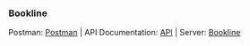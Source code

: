 ### Bookline
Postman: [Postman](https://www.postman.com/neelxdxd/workspace/development/collection/31972654-36ade78a-694e-42b9-b856-2143aef7e196?action=share&creator=31972654&active-environment=31972654-bc69641c-8030-4945-9515-e29e55854616) | 
API Documentation: [API](https://docs.google.com/document/d/19LijrVD846_HCOwOkX8VZam9ccyFbDAs/edit?usp=sharing&ouid=106281984378484446031&rtpof=true&sd=true) | 
Server: [Bookline](https://bookline.onrender.com/)

